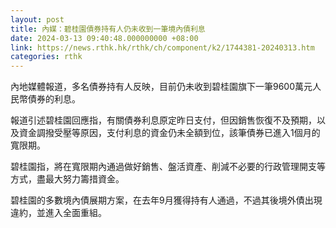 ```yaml
---
layout: post
title: 內媒：碧桂園債券持有人仍未收到一筆境內債利息
date: 2024-03-13 09:40:48.000000000 +08:00
link: https://news.rthk.hk/rthk/ch/component/k2/1744381-20240313.htm
categories: rthk
---
```


內地媒體報道，多名債券持有人反映，目前仍未收到碧桂園旗下一筆9600萬元人民幣債券的利息。

報道引述碧桂園回應指，有關債券利息原定昨日支付，但因銷售恢復不及預期，以及資金調撥受壓等原因，支付利息的資金仍未全額到位，該筆債券已進入1個月的寬限期。

碧桂園指，將在寬限期內通過做好銷售、盤活資產、削減不必要的行政管理開支等方式，盡最大努力籌措資金。

碧桂園的多數境內債展期方案，在去年9月獲得持有人通過，不過其後境外債出現違約，並進入全面重組。
